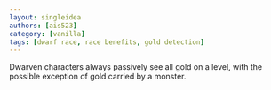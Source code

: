 ```yaml
---
layout: singleidea
authors: [ais523]
category: [vanilla]
tags: [dwarf race, race benefits, gold detection]
---
```

Dwarven characters always passively see all gold on a level, with the possible exception of gold carried by a monster.
